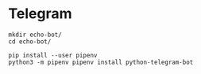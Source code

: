 # Telegram

```
mkdir echo-bot/
cd echo-bot/

pip install --user pipenv
python3 -m pipenv pipenv install python-telegram-bot
```

